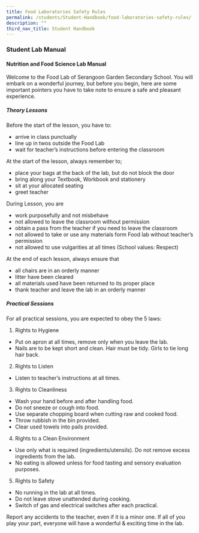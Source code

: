 ```yaml
---
title: Food Laboratories Safety Rules
permalink: /students/Student-Handbook/food-laboratories-safety-rules/
description: ""
third_nav_title: Student Handbook
---
```

### **Student Lab Manual**

#### **Nutrition and Food Science Lab Manual**

Welcome to the Food Lab of Serangoon Garden Secondary School. You will embark on a wonderful journey, but before you begin, here are some important pointers you have to take note to ensure a safe and pleasant experience.

##### **Theory Lessons**

Before the start of the lesson, you have to:

*   arrive in class punctually
*   line up in twos outside the Food Lab
*   wait for teacher’s instructions before entering the classroom

At the start of the lesson, always remember to;

*   place your bags at the back of the lab, but do not block the door
*   bring along your Textbook, Workbook and stationery
*   sit at your allocated seating
*   greet teacher

During Lesson, you are

*   work purposefully and not misbehave
*   not allowed to leave the classroom without permission
*   obtain a pass from the teacher if you need to leave the classroom
*   not allowed to take or use any materials form Food lab without teacher’s permission
*   not allowed to use vulgarities at all times (School values: Respect)

At the end of each lesson, always ensure that

*   all chairs are in an orderly manner
*   litter have been cleared
*   all materials used have been returned to its proper place
*   thank teacher and leave the lab in an orderly manner

##### **Practical Sessions**

For all practical sessions, you are expected to obey the 5 laws:

1.  Rights to Hygiene

*   Put on apron at all times, remove only when you leave the lab.
*   Nails are to be kept short and clean. Hair must be tidy. Girls to tie long hair back.

2.  Rights to Listen

*   Listen to teacher’s instructions at all times.

3.  Rights to Cleanliness

*   Wash your hand before and after handling food.
*   Do not sneeze or cough into food.
*   Use separate chopping board when cutting raw and cooked food.
*   Throw rubbish in the bin provided.
*   Clear used towels into pails provided.

4.  Rights to a Clean Environment

*   Use only what is required (ingredients/utensils). Do not remove excess ingredients from the lab.
*   No eating is allowed unless for food tasting and sensory evaluation purposes.

5.  Rights to Safety

*   No running in the lab at all times.
*   Do not leave stove unattended during cooking.
*   Switch of gas and electrical switches after each practical.

Report any accidents to the teacher, even if it is a minor one. If all of you play your part, everyone will have a wonderful & exciting time in the lab.